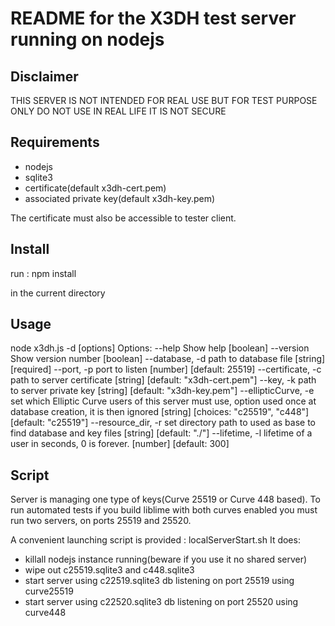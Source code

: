 README for the X3DH test server running on nodejs
=================================================

Disclaimer
-----------
THIS SERVER IS NOT INTENDED FOR REAL USE BUT FOR TEST PURPOSE ONLY
DO NOT USE IN REAL LIFE IT IS NOT SECURE


Requirements
------------
- nodejs
- sqlite3
- certificate(default x3dh-cert.pem)
- associated private key(default x3dh-key.pem)

The certificate must also be accessible to tester client.

Install
-------
run :
npm install

in the current directory


Usage
-----
node x3dh.js -d <path> [options]
Options:
  --help               Show help                                       [boolean]
  --version            Show version number                             [boolean]
  --database, -d       path to database file                 [string] [required]
  --port, -p           port to listen                  [number] [default: 25519]
  --certificate, -c    path to server certificate
                                             [string] [default: "x3dh-cert.pem"]
  --key, -k            path to server private key
                                              [string] [default: "x3dh-key.pem"]
  --ellipticCurve, -e  set which Elliptic Curve users of this server must use,
                       option used once at database creation, it is then ignored
                        [string] [choices: "c25519", "c448"] [default: "c25519"]
  --resource_dir, -r   set directory path to used as base to find database and
                       key files                        [string] [default: "./"]
  --lifetime, -l       lifetime of a user in seconds, 0 is forever.
                                                         [number] [default: 300]

Script
------
Server is managing one type of keys(Curve 25519 or Curve 448 based).
To run automated tests if you build liblime with both curves enabled you must
run two servers, on ports 25519 and 25520.

A convenient launching script is provided : localServerStart.sh
It does:
- killall nodejs instance running(beware if you use it no shared server)
- wipe out c25519.sqlite3 and c448.sqlite3
- start server using c22519.sqlite3 db listening on port 25519 using curve25519
- start server using c22520.sqlite3 db listening on port 25520 using curve448
